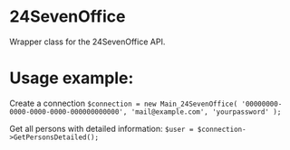 24SevenOffice
=============

Wrapper class for the 24SevenOffice API.

Usage example:
===

Create a connection
``
$connection = new Main_24SevenOffice(
	'00000000-0000-0000-0000-000000000000',
	'mail@example.com',
	'yourpassword'
);
``

Get all persons with detailed information:
``
$user = $connection->GetPersonsDetailed();
``
